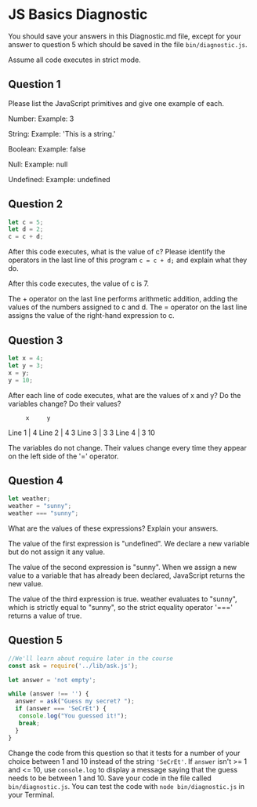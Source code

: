# JS Basics Diagnostic

You should save your answers in this Diagnostic.md file, except for your answer to
question 5 which should be saved in the file `bin/diagnostic.js`.

Assume all code executes in strict mode.

## Question 1

Please list the JavaScript primitives and give one example of each.

Number:
  Example: 3

String:
  Example: 'This is a string.'

Boolean:
  Example: false

Null:
  Example: null

Undefined:
  Example: undefined

## Question 2

```js
let c = 5;
let d = 2;
c = c + d;

```

After this code executes, what is the value of c?  Please identify the operators in the last line of this program `c = c + d;` and explain what they do.

After this code executes, the value of c is 7.

The + operator on the last line performs arithmetic addition, adding the values of the numbers assigned to c and d.
The = operator on the last line assigns the value of the right-hand expression to c.

## Question 3

```js
let x = 4;
let y = 3;
x = y;
y = 10;
```

After each line of code executes, what are the values of x and y?  Do the variables change?  Do their values?

<!-- solution below -->
         x     y
Line 1 | 4
Line 2 | 4     3
Line 3 | 3     3
Line 4 | 3     10

The variables do not change.
Their values change every time they appear on the left side of the '=' operator.

## Question 4

```js
let weather;
weather = "sunny";
weather === "sunny";
```

What are the values of these expressions?  Explain your answers.

The value of the first expression is "undefined". We declare a new variable but do not assign it any value.

The value of the second expression is "sunny". When we assign a new value to a variable that has already been declared, JavaScript returns the new value.

The value of the third expression is true. weather evaluates to "sunny", which is strictly equal to "sunny", so the strict equality operator '===' returns a value of true.

## Question 5

```js
//We'll learn about require later in the course
const ask = require('../lib/ask.js');

let answer = 'not empty';

while (answer !== '') {
  answer = ask("Guess my secret? ");
  if (answer === 'SeCrEt') {
   console.log("You guessed it!");
   break;
  }
}
```

Change the code from this question so that it tests for a number of your choice
between 1 and 10 instead of the string `'SeCrEt'`.  If `answer` isn't >= 1 and
<= 10, use `console.log` to display a message saying that the guess needs to
be between 1 and 10.  Save your code in the file called `bin/diagnostic.js`.
You can test the code with `node bin/diagnostic.js` in your Terminal.
